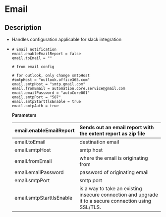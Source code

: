 # Email

## Description

* Handles configuration applicable for slack integration
* ```text
  # Email notification
  email.enableEmailReport = false
  email.toEmail = ""

  # from email config
 
  # for outlook, only change smtpHost 
  #smtpHost = "outlook.office365.com"  
  email.smtpHost = "smtp.gmail.com"   
  email.fromEmail = automation.core.service@gmail.com
  email.emailPassword = "autoCore001"
  email.smtpPort = "587"
  email.smtpStarttlsEnable = true
  email.smtpAuth = true
  ```



  **Parameters**

  | email.enableEmailReport | Sends out an email report with the extent report as zip file  |
  | :--- | :--- |
  | email.toEmail | destination email |
  | email.smtpHost | smtp host |
  | email.fromEmail | where the email is originating from |
  | email.emailPassword | password of originating email |
  | email.smtpPort | smtp port |
  | email.smtpStarttlsEnable | is a way to take an existing insecure connection and upgrade it to a secure connection using SSL/TLS. |


